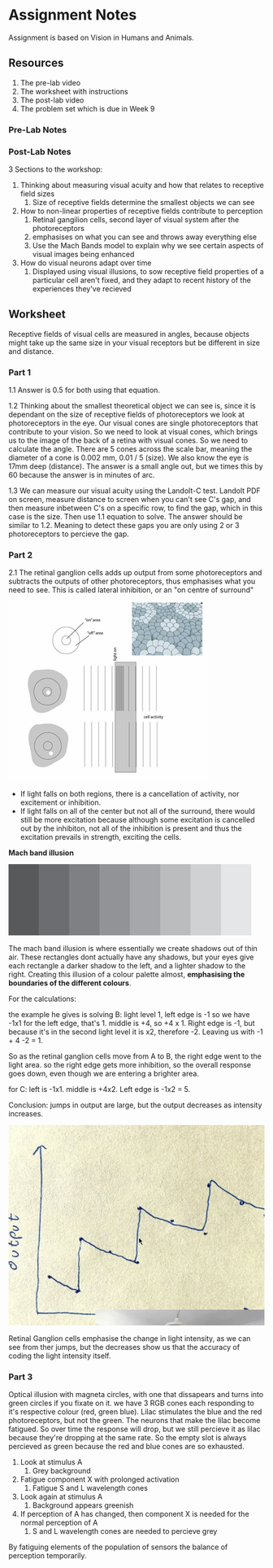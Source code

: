 # Assignment Notes

Assignment is based on Vision in Humans and Animals.

## Resources

1. The pre-lab video
2. The worksheet with instructions
3. The post-lab video
4. The problem set which is due in Week 9

### Pre-Lab Notes

### Post-Lab Notes

3 Sections to the workshop:

1. Thinking about measuring visual acuity and how that relates to receptive field sizes
   1. Size of receptive fields determine the smallest objects we can see
2. How to non-linear properties of receptive fields contribute to perception
   1. Retinal gangilion cells, second layer of visual system after the photoreceptors
   2. emphasises on what you can see and throws away everything else
   3. Use the Mach Bands model to explain why we see certain aspects of visual images being enhanced
3. How do visual neurons adapt over time
   1. Displayed using visual illusions, to sow receptive field properties of a particular cell aren't fixed, and they adapt to recent history of the experiences they've recieved



## Worksheet

Receptive fields of visual cells are measured in angles, because objects might take up the same size in your visual receptors but be different in size and distance.

### Part 1

1.1 Answer is 0.5 for both using that equation.

1.2 Thinking about the smallest theoretical object we can see is, since it is dependant on the size of receptive fields of photoreceptors we look at photoreceptors in the eye. Our visual cones are single photoreceptors that contribute to your vision. So we need to look at visual cones, which brings us to the image of the back of a retina with visual cones. So we need to calculate the angle. There are 5 cones across the scale bar, meaning the diameter of a cone is 0.002 mm, 0.01 / 5 (size). We also know the eye is 17mm deep (distance). The answer is a small angle out, but we times this by 60 because the answer is in minutes of arc.

1.3 We can measure our visual acuity using the Landolt-C test. Landolt PDF on screen, measure distance to screen when you can't see C's gap, and then measure inbetween C's on a specific row, to find the gap, which in this case is the size. Then use 1.1 equation to solve. The answer should be similar to 1.2. Meaning to detect these gaps you are only using 2 or 3 photoreceptors to percieve the gap.

### Part 2

2.1 The retinal ganglion cells adds up output from some photoreceptors and subtracts the outputs of other photoreceptors, thus emphasises what you need to see. This is called lateral inhibition, or an "on centre of surround"

![If light hit the on area, the cell becomes excited, the opposite is true (de-excitement) for when light hits the off area.](<../../../../.gitbook/assets/image (198).png>)

* If light falls on both regions, there is a cancellation of activity, nor excitement or inhibition.
* If light falls on all of the center but not all of the surround, there would still be more excitation because although some excitation is cancelled out by the inhibiton, not all of the inhibition is present and thus the excitation prevails in strength, exciting the cells.

**Mach band illusion**

![](<../../../../.gitbook/assets/image (197).png>)

The mach band illusion is where essentially we create shadows out of thin air. These rectangles dont actually have any shadows, but your eyes give each rectangle a darker shadow to the left, and a lighter shadow to the right. Creating this illusion of a colour palette almost, **emphasising the boundaries of the different colours**.

For the calculations:

the example he gives is solving B: light level 1, left edge is -1 so we have -1x1 for the left edge, that's 1. middle is +4, so +4 x 1. Right edge is -1, but because it's in the second light level it is x2, therefore -2. Leaving us with -1 + 4 -2 = 1.

So as the retinal ganglion cells move from A to B, the right edge went to the light area. so the right edge gets more inhibition, so the overall response goes down, even though we are entering a brighter area.

for C: left is -1x1. middle is +4x2. Left edge is -1x2 = 5.

Conclusion: jumps in output are large, but the output decreases as intensity increases.

![](<../../../../.gitbook/assets/image (194).png>)

Retinal Ganglion cells emphasise the change in light intensity, as we can see from ther jumps, but the decreases show us that the accuracy of coding the light intensity itself.

### Part 3

Optical illusion with magneta circles, with one that dissapears and turns into green circles if you fixate on it. we have 3 RGB cones each responding to it's respective colour (red, green blue). Lilac stimulates the blue and the red photoreceptors, but not the green. The neurons that make the lilac become fatigued. So over time the response will drop, but we still percieve it as lilac because they're dropping at the same rate. So the empty slot is always percieved as green because the red and blue cones are so exhausted.



1. Look at stimulus A
   1. Grey background
2. Fatigue component X with prolonged activation
   1. Fatigue S and L wavelength cones
3. Look again at stimulus A
   1. Background appears greenish
4. If perception of A has changed, then component X is needed for the normal perception of A
   1. S and L wavelength cones are needed to percieve grey

By fatiguing elements of the population of sensors the balance of perception temporarily.
